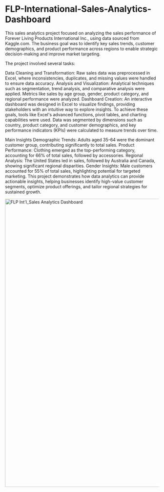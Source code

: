 # FLP-International-Sales-Analytics-Dashboard
This sales analytics project focused on analyzing the sales performance of Forever Living Products International Inc., using data sourced from Kaggle.com. The business goal was to identify key sales trends, customer demographics, and product performance across regions to enable strategic decision-making and improve market targeting.

The project involved several tasks:

Data Cleaning and Transformation: Raw sales data was preprocessed in Excel, where inconsistencies, duplicates, and missing values were handled to ensure data accuracy.
Analysis and Visualization: Analytical techniques such as segmentation, trend analysis, and comparative analysis were applied. Metrics like sales by age group, gender, product category, and regional performance were analyzed.
Dashboard Creation: An interactive dashboard was designed in Excel to visualize findings, providing stakeholders with an intuitive way to explore insights.
To achieve these goals, tools like Excel's advanced functions, pivot tables, and charting capabilities were used. Data was segmented by dimensions such as country, product category, and customer demographics, and key performance indicators (KPIs) were calculated to measure trends over time.

Main Insights
Demographic Trends: Adults aged 35-64 were the dominant customer group, contributing significantly to total sales.
Product Performance: Clothing emerged as the top-performing category, accounting for 66% of total sales, followed by accessories.
Regional Analysis: The United States led in sales, followed by Australia and Canada, showing significant regional disparities.
Gender Insights: Male customers accounted for 55% of total sales, highlighting potential for targeted marketing.
This project demonstrates how data analytics can provide actionable insights, helping businesses identify high-value customer segments, optimize product offerings, and tailor regional strategies for sustained growth.



<img width="940" alt="FLP Int'l_Sales Analytics Dashboard " src="https://github.com/user-attachments/assets/3fdb7b15-39e3-46ad-9271-8aefdff22309">



